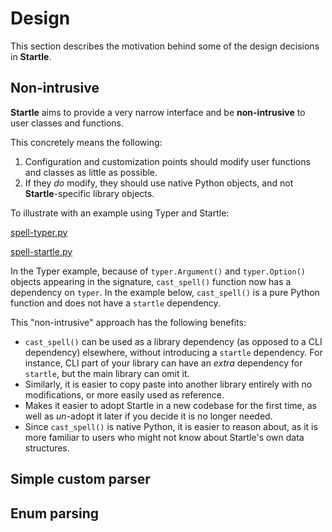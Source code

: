 # Design

This section describes the motivation behind some of the design
decisions in **Startle**.

## Non-intrusive

**Startle** aims to provide a very narrow interface and
be **non-intrusive** to user classes and functions.

This concretely means the following:
1. Configuration and customization points should modify user functions and classes
   as little as possible.
2. If they _do_ modify, they should use native Python objects, and not
   **Startle**-specific library objects.

To illustrate with an example using Typer and Startle:

<div class="code-file" style="--filename:'spell-typer.py'">

[spell-typer.py](comparison/spell-typer.py ':include :type=code')

</div>

<div class="code-file" style="--filename:'spell-startle.py'">

[spell-startle.py](comparison/spell-startle.py ':include :type=code')

</div>

In the Typer example, because of `typer.Argument()` and `typer.Option()` objects
appearing in the signature, `cast_spell()` function now has a dependency on `typer`.
In the example below, `cast_spell()` is a pure Python function and does not have
a `startle` dependency.

This "non-intrusive" approach has the following benefits:
- `cast_spell()` can be used as a library dependency (as opposed to a CLI dependency)
  elsewhere, without introducing a `startle` dependency. For instance, CLI part of 
  your library can have an _extra_ dependency for `startle`, but the main library can
  omit it.
- Similarly, it is easier to copy paste into another library entirely with no modifications,
  or more easily used as reference.
- Makes it easier to adopt Startle in a new codebase for the first time, as well as
  _un_-adopt it later if you decide it is no longer needed.
- Since `cast_spell()` is native Python, it is easier to reason about, as it is more
  familiar to users who might not know about Startle's own data structures.

## Simple custom parser

## Enum parsing
